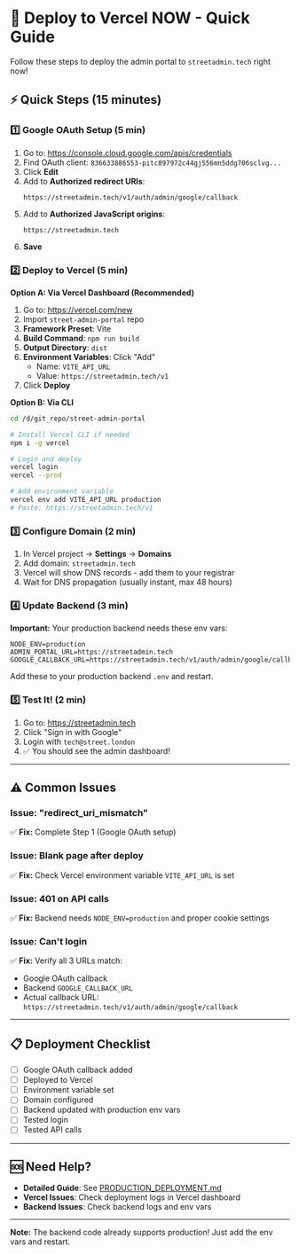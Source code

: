 # 🚀 Deploy to Vercel NOW - Quick Guide

Follow these steps to deploy the admin portal to `streetadmin.tech` right now!

## ⚡ Quick Steps (15 minutes)

### 1️⃣ Google OAuth Setup (5 min)

1. Go to: https://console.cloud.google.com/apis/credentials
2. Find OAuth client: `836633886553-pitc897972c44gj556mn5ddg706sclvg...`
3. Click **Edit**
4. Add to **Authorized redirect URIs**:
   ```
   https://streetadmin.tech/v1/auth/admin/google/callback
   ```
5. Add to **Authorized JavaScript origins**:
   ```
   https://streetadmin.tech
   ```
6. **Save**

### 2️⃣ Deploy to Vercel (5 min)

**Option A: Via Vercel Dashboard (Recommended)**

1. Go to: https://vercel.com/new
2. Import `street-admin-portal` repo
3. **Framework Preset**: Vite
4. **Build Command**: `npm run build`
5. **Output Directory**: `dist`
6. **Environment Variables**: Click "Add"
   - Name: `VITE_API_URL`
   - Value: `https://streetadmin.tech/v1`
7. Click **Deploy**

**Option B: Via CLI**

```bash
cd /d/git_repo/street-admin-portal

# Install Vercel CLI if needed
npm i -g vercel

# Login and deploy
vercel login
vercel --prod

# Add environment variable
vercel env add VITE_API_URL production
# Paste: https://streetadmin.tech/v1
```

### 3️⃣ Configure Domain (2 min)

1. In Vercel project → **Settings** → **Domains**
2. Add domain: `streetadmin.tech`
3. Vercel will show DNS records - add them to your registrar
4. Wait for DNS propagation (usually instant, max 48 hours)

### 4️⃣ Update Backend (3 min)

**Important:** Your production backend needs these env vars:

```env
NODE_ENV=production
ADMIN_PORTAL_URL=https://streetadmin.tech
GOOGLE_CALLBACK_URL=https://streetadmin.tech/v1/auth/admin/google/callback
```

Add these to your production backend `.env` and restart.

### 5️⃣ Test It! (2 min)

1. Go to: https://streetadmin.tech
2. Click "Sign in with Google"
3. Login with `tech@street.london`
4. ✅ You should see the admin dashboard!

---

## ⚠️ Common Issues

### Issue: "redirect_uri_mismatch"
✅ **Fix:** Complete Step 1 (Google OAuth setup)

### Issue: Blank page after deploy
✅ **Fix:** Check Vercel environment variable `VITE_API_URL` is set

### Issue: 401 on API calls
✅ **Fix:** Backend needs `NODE_ENV=production` and proper cookie settings

### Issue: Can't login
✅ **Fix:** Verify all 3 URLs match:
- Google OAuth callback
- Backend `GOOGLE_CALLBACK_URL`
- Actual callback URL: `https://streetadmin.tech/v1/auth/admin/google/callback`

---

## 📋 Deployment Checklist

- [ ] Google OAuth callback added
- [ ] Deployed to Vercel
- [ ] Environment variable set
- [ ] Domain configured
- [ ] Backend updated with production env vars
- [ ] Tested login
- [ ] Tested API calls

---

## 🆘 Need Help?

- **Detailed Guide**: See [PRODUCTION_DEPLOYMENT.md](PRODUCTION_DEPLOYMENT.md)
- **Vercel Issues**: Check deployment logs in Vercel dashboard
- **Backend Issues**: Check backend logs and env vars

---

**Note:** The backend code already supports production! Just add the env vars and restart.
